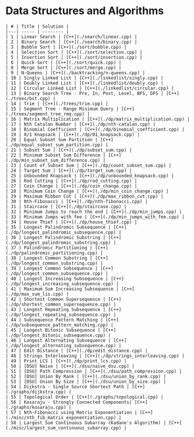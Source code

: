 # Data Structures and Algorithms

	| # | Title | Solution |
	|---| ----- | -------- |
	| 1 | Linear Search | [C++](./search/linear.cpp) |
	| 2 | Binary Search | [C++](./search/binary.cpp) | 
	| 3 | Bubble Sort | [C++](./sort/bubble.cpp) |
	| 4 | Selection Sort | [C++](./sort/selection.cpp) | 
	| 5 | Insertion Sort | [C++](./sort/insertion.cpp) |
	| 6 | Quick Sort | [C++](./sort/quick.cpp) |
	| 8 | Merge Sort | [C++](./sort/merge.cpp) |
	| 9 | N-Queens | [C++](./backtracking/n-queens.cpp) |
	| 10 | Singly Linked List | [C++](./linkedlist/singly.cpp) |
	| 11 | Doubly Linked List | [C++](./linkedlist/doubly.cpp) |
	| 12 | Circular Linked List | [C++](./linkedlist/circular.cpp) |
	| 13 | Binary Search Tree - Pre, In, Post, Level, BFS, DFS | [C++](./trees/bst.cpp) |
	| 14 | Trie | [C++](./trees/trie.cpp) |
	| 15 | Segment Tree - Range Minimum Query | [C++](./trees/segment_tree_rmq.cpp) |
	| 16 | Matrix Multiplication | [C++](./dp/matrix_multiplication.cpp) |
	| 17 | Nth Catalan Number | [C++](./dp/nth-catalan.cpp) |
	| 18 | Binomial Coefficient | [C++](./dp/binomial_coefficient.cpp) |
	| 19 | 0/1 Knapsack | [C++](./dp/01_knapsack.cpp) |
	| 20 | Equal Subset Sum Partition | [C++](./dp/equal_subset_sum_partition.cpp) |
	| 21 | Subset Sum | [C++](./dp/subset_sum.cpp) |
	| 22 | Minimum Subset Sum Difference | [C++](./dp/min_subset_sum_difference.cpp) |
	| 23 | Count of Subset Sum | [C++](./dp/count_subset_sum.cpp) |
	| 24 | Target Sum | [C++](./dp/target_sum.cpp) |
	| 25 | Unbounded Knapsack | [C++](./dp/unbounded_knapsack.cpp) |
	| 26 | Rod Cutting | [C++](./dp/rod_cutting.cpp) |
	| 27 | Coin Change | [C++](./dp/coin_change.cpp) |
	| 28 | Minimum Coin Change | [C++](./dp/min_coin_change.cpp) |
	| 29 | Maximum Ribbon Cut | [C++](./dp/max_ribbon_cut.cpp) |
	| 30 | Nth-Fibonacci | [C++](./dp/nth-fibonacci.cpp) |
	| 31 | Staircase | [C++](./dp/staircase.cpp) |
	| 32 | Minimum Jumps to reach the end | [C++](./dp/min_jumps.cpp) |
	| 33 | Minimum Jumps with fee | [C++](./dp/min_jumps_with_fee.cpp) |
	| 34 | House Thief | [C++](./dp/house_thief.cpp) |
	| 35 | Longest Palindromic Subsequence | [C++](./dp/longest_palindromic_subsequence.cpp) |
	| 36 | Longest Palindromic Substring | [C++](./dp/longest_palindromic_substring.cpp) |
	| 37 | Palindromic Partitioning | [C++](./dp/palindromic_partitioning.cpp) |
	| 38 | Longest Common Substring | [C++](./dp/longest_common_substring.cpp) |
	| 39 | Longest Common Subsequence | [C++](./dp/longest_common_subsequence.cpp) |
	| 40 | Longest Increasing Subsequence | [C++](./dp/longest_increasing_subsequence.cpp) |
	| 41 | Maximum Sum Increasing Subsequence | [C++](./dp/max_sum_lis.cpp) |
	| 42 | Shortest Common Supersequence | [C++](./dp/shortest_common_supersequence.cpp) |
	| 43 | Longest Repeating Subsequence | [C++](./dp/longest_repeating_subsequence.cpp) |
	| 44 | Subsequence Pattern Matching | [C++](./dp/subsequence_pattern_matching.cpp) |
	| 45 | Longest Bitonic Subsequence | [C++](./dp/longest_bitonic_subsequence.cpp) |
	| 46 | Longest Alternating Subsequence | [C++](./dp/longest_alternating_subsequence.cpp) |
	| 47 | Edit Distance | [C++](./dp/edit_distance.cpp) |
	| 48 | Strings Interleaving | [C++](./dp/strings_interleaving.cpp) |
	| 49 | Print LCS | [C++](./dp/print_lcs.cpp) |
	| 50 | [DSU] Naive | [C++](./dsu/naive_dsu.cpp) |
	| 51 | [DSU] Path Compression | [C++](./dsu/path_compression.cpp) |
	| 52 | [DSU] Union By Rank | [C++](./dsu/union_by_rank.cpp) |
	| 53 | [DSU] Union By Size | [C++](./dsu/union_by_size.cpp) |
	| 54 | Dijkstra - Single Source Shortest Path | [C++](./graphs/dijkstra.cpp) |
	| 55 | Topological Order | [C++](./graphs/topological.cpp) |
	| 56 | Kosaraju - Strongly Connected Components| [C++](./graphs/kosaraju.cpp) |
	| 57 | Nth-Fibonacci using Matrix Exponentiation | [C++](./misc/nth_fib_matrix_exponentiation.cpp) |
	| 58 | Largest Sum Continuous Subarray (Kadane's Algorithm) | [C++](./misc/largest_sum_continuous_subarray.cpp) |

